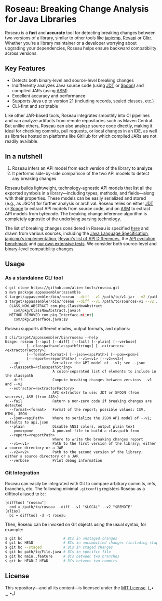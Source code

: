 # Roseau: Breaking Change Analysis for Java Libraries

Roseau is a **fast** and **accurate** tool for detecting breaking changes between two versions of a library, similar to other tools like [japicmp](https://github.com/siom79/japicmp/), [Revapi](https://github.com/revapi/revapi/) or [Clirr](https://github.com/ebourg/clirr).
Whether you're a library maintainer or a developer worrying about upgrading your dependencies, Roseau helps ensure backward compatibility across versions.

## Key Features

  - Detects both binary-level and source-level breaking changes
  - Indifferently analyzes Java source code (using [JDT](https://github.com/eclipse-jdt/eclipse.jdt.core) or [Spoon](https://github.com/INRIA/spoon)) and compiled JARs (using [ASM](https://asm.ow2.io/))
  - Excellent accuracy and performance
  - Supports Java up to version 21 (including records, sealed classes, etc.)
  - CLI-first and scriptable

Like other JAR-based tools, Roseau integrates smoothly into CI pipelines and can analyze artifacts from remote repositories such as Maven Central.
But unlike others, Roseau can also analyze source code directly, making it ideal for checking commits, pull requests, or local changes in an IDE, as well as libraries hosted on platforms like GitHub for which compiled JARs are not readily available.

## In a nutshell

  1. Roseau infers an API model from each version of the library to analyze
  2. It performs side-by-side comparison of the two API models to detect any breaking changes

Roseau builds lightweight, technology-agnostic API models that list all the exported symbols in a library—including types, methods, and fields—along with their properties. These models can be easily serialized and stored (e.g., as JSON) for further analysis or archival.
Roseau relies on either [JDT](https://github.com/eclipse-jdt/eclipse.jdt.core) or [Spoon](https://github.com/INRIA/spoon) to extract API models from source code, and on [ASM](https://asm.ow2.io/) to extract API models from bytecode.
The breaking change inference algorithm is completely agnostic of the underlying parsing technology.

The list of breaking changes considered in Roseau is specified [here](core/src/main/java/io/github/alien/roseau/diff/changes/BreakingChangeKind.java) and drawn from various sources, including the [Java Language Specification](https://docs.oracle.com/javase/specs/), [japicmp's implementation](https://github.com/siom79/japicmp/blob/68425b08dd7835a4e9c0e64c6f6eaf3bd7281069/japicmp/src/main/java/japicmp/model/JApiCompatibilityChange.java), [Revapi's list of API Differences](https://revapi.org/revapi-java/0.28.1/differences.html), the [API evolution benchmark](https://github.com/kjezek/api-evolution-data-corpus) and [our own extensive tests](core/src/test/java/io/github/alien/roseau/diff).
We consider both source-level and binary-level compatibility changes.

## Usage

### As a standalone CLI tool

```bash
$ git clone https://github.com/alien-tools/roseau.git
$ mvn package appassembler:assemble
$ target/appassembler/bin/roseau --diff --v1 /path/to/v1.jar --v2 /path/to/v2.jar
$ target/appassembler/bin/roseau --diff --v1 /path/to/sources-v1 --v2 /path/to/sources-v2
  CLASS_NOW_ABSTRACT com.pkg.ClassNowAbstract
    com/pkg/ClassNowAbstract.java:4
  METHOD_REMOVED com.pkg.Interface.m(int)
    com/pkg/Interface.java:18
```

Roseau supports different modes, output formats, and options:

```
$ cli/target/appassembler/bin/roseau --help
Usage: roseau [--api] [--diff] [--fail] [--plain] [--verbose]
          [--classpath=<classpathString>] [--extractor=<extractorFactory>]
          [--format=<format>] [--json=<apiPath>] [--pom=<pom>]
          [--report=<reportPath>] --v1=<v1> [--v2=<v2>]
  --api               Serialize the API model of --v1; see --json
  --classpath=<classpathString>
                      A colon-separated list of elements to include in the classpath
  --diff              Compute breaking changes between versions --v1 and --v2
  --extractor=<extractorFactory>
                      API extractor to use: JDT or SPOON (from sources), ASM (from JARs)
  --fail              Return a non-zero code if breaking changes are detected
  --format=<format>   Format of the report; possible values: CSV, HTML, JSON
  --json=<apiPath>    Where to serialize the JSON API model of --v1; defaults to api.json
  --plain             Disable ANSI colors, output plain text
  --pom=<pom>         A pom.xml file to build a classpath from
  --report=<reportPath>
                      Where to write the breaking changes report
  --v1=<v1>           Path to the first version of the library; either a source directory or a JAR
  --v2=<v2>           Path to the second version of the library; either a source directory or a JAR
  --verbose           Print debug information
```

### Git Integration

Roseau can easily be integrated with Git to compare arbitrary commits, refs, branches, etc.
The following minimal `.gitconfig` registers Roseau as a difftool aliased to `bc`:

```
[difftool "roseau"]
  cmd = /path/to/roseau --diff --v1 "$LOCAL" --v2 "$REMOTE"
[alias]
  bc = difftool -d -t roseau
```

Then, Roseau can be invoked on Git objects using the usual syntax, for example:

```bash
$ git bc                   # BCs in unstaged changes
$ git bc HEAD              # BCs in uncommitted changes (including staged ones)
$ git bc --staged          # BCs in staged changes
$ git bc path/to/File.java # BCs in specific file
$ git bc main..feature     # BCs between two branches
$ git bc HEAD~2 HEAD       # BCs between two commits
```

## License
This repository—and all its content—is licensed under the [MIT License](https://choosealicense.com/licenses/mit/).  („• ‿ •„) 
